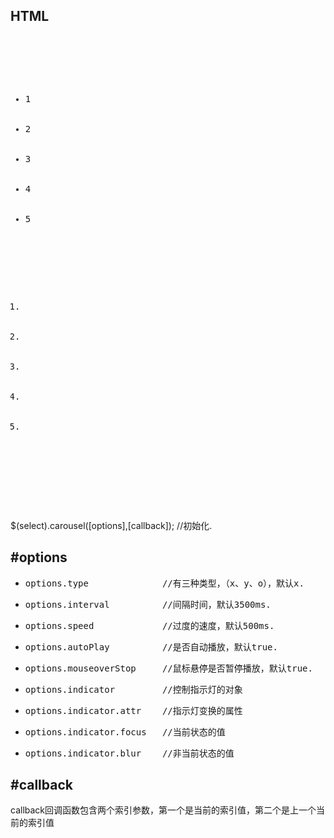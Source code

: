 <h2>HTML</h2>
<pre>
    <div class="carousel">
			<ul class="<code>carousel-box</code>">
				<li>1</li>
				<li>2</li>
				<li>3</li>
				<li>4</li>
				<li>5</li>
			</ul>
			<ol class="<code>carousel-indicators</code>">
				<li></li>
				<li></li>
				<li></li>
				<li></li>
				<li></li>
			</ol>
			<span class="<code>prev</code>"></span>
			<span class="<code>next</code>"></span>
		</div>
</pre>
  $(select).carousel([options],[callback]);    //初始化.
<h2>#options</h2>
  <ul>
    <li><pre>options.type              //有三种类型，（x、y、o），默认x.</pre></li>
    <li><pre>options.interval          //间隔时间，默认3500ms.</pre></li>
    <li><pre>options.speed             //过度的速度，默认500ms.</pre></li>
    <li><pre>options.autoPlay          //是否自动播放，默认true.</pre></li>
    <li><pre>options.mouseoverStop     //鼠标悬停是否暂停播放，默认true.</pre></li>
    <li><pre>options.indicator         //控制指示灯的对象</pre></li>
    <li><pre>options.indicator.attr    //指示灯变换的属性</pre></li>
    <li><pre>options.indicator.focus   //当前状态的值</pre></li>
    <li><pre>options.indicator.blur    //非当前状态的值</pre></li>
  </ul>
<h2>#callback</h2>
  callback回调函数包含两个索引参数，第一个是当前的索引值，第二个是上一个当前的索引值
